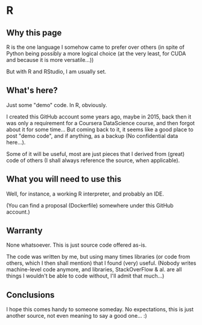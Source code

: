 # R

## Why this page

R is the one language I somehow came to prefer over others (in spite of Python being possibly a more logical choice (at the very least, for CUDA and because it is more versatile...))

But with R and RStudio, I am usually set.

## What's here?

Just some "demo" code. In R, obviously.

I created this GitHub account some years ago, maybe in 2015, back then it was only a requirement for a Coursera DataScience course, and then forgot about it for some time... But coming back to it, it seems like a good place to post "demo code", and if anything, as a backup (No confidential data here...).

Some of it will be useful, most are just pieces that I derived from (great) code of others (I shall always reference the source, when applicable).

## What you will need to use this

Well, for instance, a working R interpreter, and probably an IDE.

(You can find a proposal (Dockerfile) somewhere under this GitHub account.)

## Warranty

None whatsoever. This is just source code offered as-is.

The code was written by me, but using many times libraries (or code from others, which I then shall mention) that I found (very) useful. (Nobody writes machine-level code anymore, and libraries, StackOverFlow & al. are all things I wouldn't be able to code without, I'll admit that much...)

## Conclusions

I hope this comes handy to someone someday. No expectations, this is just another source, not even meaning to say a good one... :)
